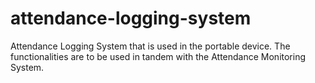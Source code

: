 # attendance-logging-system
Attendance Logging System that is used in the portable device. The functionalities are to be used in tandem with the Attendance Monitoring System.
